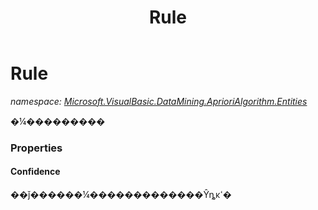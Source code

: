﻿---
title: Rule
---

# Rule
_namespace: [Microsoft.VisualBasic.DataMining.AprioriAlgorithm.Entities](N-Microsoft.VisualBasic.DataMining.AprioriAlgorithm.Entities.html)_

�¼���������




### Properties

#### Confidence
��ǰ������¼�������������Ŷȵĸߵ�
